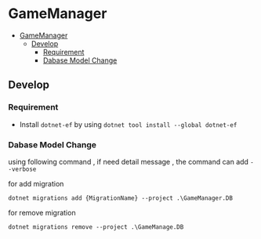 # GameManager

- [GameManager](#gamemanager)
  - [Develop](#develop)
    - [Requirement](#requirement)
    - [Dabase Model Change](#dabase-model-change)

## Develop

### Requirement

- Install `dotnet-ef` by using `dotnet tool install --global dotnet-ef`

### Dabase Model Change

using following command , if need detail message , the command can add `--verbose`

for add migration

```shell
dotnet migrations add {MigrationName} --project .\GameManager.DB
```

for remove migration

```shell
dotnet migrations remove --project .\GameManage.DB
```

